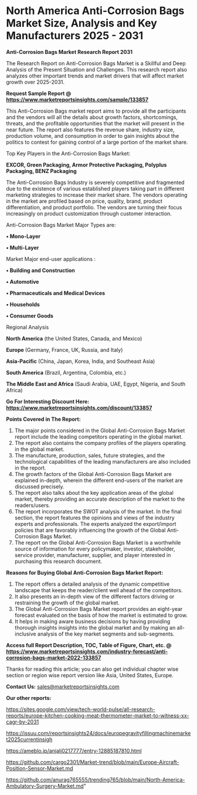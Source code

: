 # North America Anti-Corrosion Bags Market Size, Analysis and Key Manufacturers 2025 - 2031

<strong>Anti-Corrosion Bags Market Research Report 2031</strong>

The Research Report on Anti-Corrosion Bags Market is a Skillful and Deep Analysis of the Present Situation and Challenges. This research report also analyzes other important trends and market drivers that will affect market growth over 2025-2031.

<strong>Request Sample Report @ <a href=https://www.marketreportsinsights.com/sample/133857>https://www.marketreportsinsights.com/sample/133857</a></strong>

This Anti-Corrosion Bags market report aims to provide all the participants and the vendors will all the details about growth factors, shortcomings, threats, and the profitable opportunities that the market will present in the near future. The report also features the revenue share, industry size, production volume, and consumption in order to gain insights about the politics to contest for gaining control of a large portion of the market share.

Top Key Players in the Anti-Corrosion Bags Market:

<strong>EXCOR, Green Packaging, Armor Protective Packaging, Polyplus Packaging, BENZ Packaging</strong>

The Anti-Corrosion Bags Industry is severely competitive and fragmented due to the existence of various established players taking part in different marketing strategies to increase their market share. The vendors operating in the market are profiled based on price, quality, brand, product differentiation, and product portfolio. The vendors are turning their focus increasingly on product customization through customer interaction.

Anti-Corrosion Bags Market Major Types are:

<strong>• Mono-Layer

• Multi-Layer</strong>

Market Major end-user applications :

<strong>• Building and Construction

• Automotive

• Pharmaceuticals and Medical Devices

• Households

• Consumer Goods</strong>

Regional Analysis

</u><strong><b>North America</b></strong> (the United States, Canada, and Mexico)

<strong><b>Europe </b></strong>(Germany, France, UK, Russia, and Italy)

<strong><b>Asia-Pacific</b></strong> (China, Japan, Korea, India, and Southeast Asia)

<strong><b>South America</b></strong> (Brazil, Argentina, Colombia, etc.)

<strong><b>The Middle East and Africa</b></strong> (Saudi Arabia, UAE, Egypt, Nigeria, and South Africa)

<strong>Go For Interesting Discount Here: <a href=https://www.marketreportsinsights.com/discount/133857>https://www.marketreportsinsights.com/discount/133857</a></strong>

<strong>Points Covered in The Report:</strong>
<ol>
  <li>The major points considered in the Global Anti-Corrosion Bags Market report include the leading competitors operating in the global market.</li>
  <li>The report also contains the company profiles of the players operating in the global market.</li>
  <li>The manufacture, production, sales, future strategies, and the technological capabilities of the leading manufacturers are also included in the report.</li>
  <li>The growth factors of the Global Anti-Corrosion Bags Market are explained in-depth, wherein the different end-users of the market are discussed precisely.</li>
  <li>The report also talks about the key application areas of the global market, thereby providing an accurate description of the market to the readers/users.</li>
  <li>The report incorporates the SWOT analysis of the market. In the final section, the report features the opinions and views of the industry experts and professionals. The experts analyzed the export/import policies that are favorably influencing the growth of the Global Anti-Corrosion Bags Market.</li>
  <li>The report on the Global Anti-Corrosion Bags Market is a worthwhile source of information for every policymaker, investor, stakeholder, service provider, manufacturer, supplier, and player interested in purchasing this research document.</li>
</ol>
<strong>Reasons for Buying Global Anti-Corrosion Bags Market Report:</strong>

<ol>
  <li>The report offers a detailed analysis of the dynamic competitive landscape that keeps the reader/client well ahead of the competitors.</li>
  <li>It also presents an in-depth view of the different factors driving or restraining the growth of the global market.</li>
  <li>The Global Anti-Corrosion Bags Market report provides an eight-year forecast evaluated on the basis of how the market is estimated to grow.</li>
  <li>It helps in making aware business decisions by having providing thorough insights insights into the global market and by making an all-inclusive analysis of the key market segments and sub-segments.</li>
</ol>
<strong>Access full Report Description, TOC, Table of Figure, Chart, etc. @ <a href=https://www.marketreportsinsights.com/industry-forecast/anti-corrosion-bags-market-2022-133857>https://www.marketreportsinsights.com/industry-forecast/anti-corrosion-bags-market-2022-133857</a></strong>


Thanks for reading this article; you can also get individual chapter wise section or region wise report version like Asia, United States, Europe.

<strong>Contact Us:</strong>
sales@marketreportsinsights.com

<strong>Our other reports:</strong>

<a href=https://sites.google.com/view/tech-world-pulse/all-research-reports/europe-kitchen-cooking-meat-thermometer-market-to-witness-xx-cagr-by-2031>https://sites.google.com/view/tech-world-pulse/all-research-reports/europe-kitchen-cooking-meat-thermometer-market-to-witness-xx-cagr-by-2031</a>

<a href=https://issuu.com/reportsinsights24/docs/europegravityfillingmachinemarket2025currentinsigh>https://issuu.com/reportsinsights24/docs/europegravityfillingmachinemarket2025currentinsigh</a>

<a href=https://ameblo.jp/anjali0217777/entry-12885187810.html>https://ameblo.jp/anjali0217777/entry-12885187810.html</a>

<a href=https://github.com/cargo2301/Market-trend/blob/main/Europe-Aircraft-Position-Sensor-Market.md>https://github.com/cargo2301/Market-trend/blob/main/Europe-Aircraft-Position-Sensor-Market.md</a>

<a href=https://github.com/anurag765555/trending765/blob/main/North-America-Ambulatory-Surgery-Market.md>https://github.com/anurag765555/trending765/blob/main/North-America-Ambulatory-Surgery-Market.md</a>"
